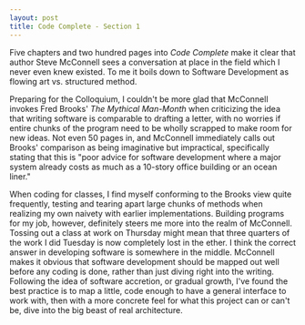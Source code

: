 ```yaml
---
layout: post
title: Code Complete - Section 1
---
```


Five chapters and two hundred pages into _Code Complete_ make it clear that author Steve McConnell sees a conversation at place in the field which I never even knew existed. To me it boils down to Software Development as flowing art vs. structured method.

Preparing for the Colloquium, I couldn't be more glad that McConnell invokes Fred Brooks' _The Mythical Man-Month_ when criticizing the idea that writing software is comparable to drafting a letter, with no worries if entire chunks of the program need to be wholly scrapped to make room for new ideas. Not even 50 pages in, and McConnell immediately calls out Brooks' comparison as being imaginative but impractical, specifically stating that this is "poor advice for software development where a major system already costs as much as a 10-story office building or an ocean liner."

When coding for classes, I find myself conforming to the Brooks view quite frequently, testing and tearing apart large chunks of methods when realizing my own naivety with earlier implementations. Building programs for my job, however, definitely steers me more into the realm of McConnell. Tossing out a class at work on Thursday might mean that three quarters of the work I did Tuesday is now completely lost in the ether. I think the correct answer in developing software is somewhere in the middle. McConnell makes it obvious that software development should be mapped out well before any coding is done, rather than just diving right into the writing. Following the idea of software accretion, or gradual growth, I've found the best practice is to map a little, code enough to have a general interface to work with, then with a more concrete feel for what this project can or can't be, dive into the big beast of real architecture.
